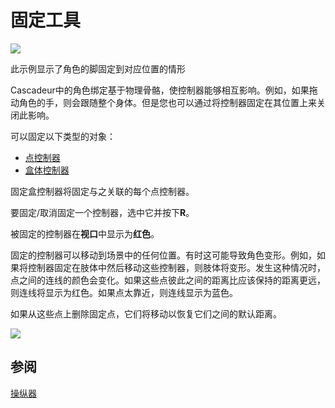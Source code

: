 # 固定工具

![](https://cascadeur.com/images/category/2019/07/24/55903e1ae8700b9198db7800dd8f43eb.jpg)

此示例显示了角色的脚固定到对应位置的情形

Cascadeur中的角色绑定基于物理骨骼，使控制器能够相互影响。例如，如果拖动角色的手，则会跟随整个身体。但是您也可以通过将控制器固定在其位置上来关闭此影响。

可以固定以下类型的对象：

- [点控制器]()
- [盒体控制器]()

固定盒控制器将固定与之关联的每个点控制器。

要固定/取消固定一个控制器，选中它并按下**R**。

被固定的控制器在**视口**中显示为**红色**。

固定的控制器可以移动到场景中的任何位置。有时这可能导致角色变形。例如，如果将控制器固定在肢体中然后移动这些控制器，则肢体将变形。发生这种情况时，点之间的连线的颜色会变化。如果这些点彼此之间的距离比应该保持的距离更远，则连线将显示为红色。如果点太靠近，则连线显示为蓝色。

如果从这些点上删除固定点，它们将移动以恢复它们之间的默认距离。

![](https://cascadeur.com/images/category/2020/02/06/83caa74104e1daeb7fbd25cfd7f9c1cf.gif)

## 参阅

[操纵器](manipulators.md)
